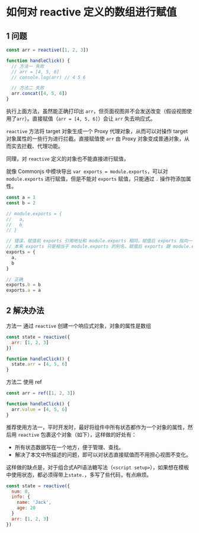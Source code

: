 # 如何对 reactive 定义的数组进行赋值

## 1 问题

```js
const arr = reactive([1, 2, 3])

function handleClick() {
  // 方法一 失败
  // arr = [4, 5, 6]
  // console.log(arr) // 4 5 6

  // 方法二 失败
  arr.concat([4, 5, 6])
}
```

执行上面方法，虽然能正确打印出 `arr`，但页面视图并不会发送改变（假设视图使用了`arr`）。直接赋值（`arr = [4, 5, 6]`）会让 `arr` 失去响应式。

`reactive` 方法将 target 对象生成一个 Proxy 代理对象，从而可以对操作 target 对象属性的一些行为进行拦截。直接赋值使 `arr` 由 Proxy 对象变成普通对象，从而实去拦截、代理功能。

同理，对 `reactive` 定义的对象也不能直接进行赋值，

就像 Commonjs 中模块导出 `var exports = module.exports`，可以对 `module.exports` 进行赋值，但是不能对 `exports` 赋值，只能通过 `.` 操作符添加属性。

```js
const a = 1
const b = 2

// module.exports = {
//   a,
//   b
// }

// 错误，赋值前 exports 引用地址和 module.exports 相同，赋值后 exports 指向一个新地址，
// 本来 exports 只是相当于 module.exports 的别名，赋值后 exports 跟 module.exports 没关系了
exports = {
  a,
  b
}

// 正确
exports.b = b
exports.a = a
```

## 2 解决办法

方法一 通过 `reactive` 创建一个响应式对象，对象的属性是数组

```js
const state = reactive({
  arr: [1, 2, 3]
})

function handleClick() {
  state.arr = [4, 5, 6]
}
```

方法二 使用 ref

```js
const arr = ref([1, 2, 3])

function handleClick() {
  arr.value = [4, 5, 6]
}
```

推荐使用方法一，平时开发时，最好将组件中所有状态都作为一个对象的属性，然后用 `reactive` 包裹这个对象（如下），这样做的好处有：

- 所有状态数据写在一个地方，便于管理、查找。
- 解决了本文中所描述的问题，即可以对状态直接赋值而不用担心视图不变化。

这样做的缺点是，对于组合式API语法糖写法（`<script setup>`），如果想在模板中使用状态，都必须得带上`state.`，多写了些代码，有点麻烦。

```js
const state = reactive({
  num: 0,
  info: {
    name: 'Jack',
    age: 20
  }
  arr: [1, 2, 3]
})
```
